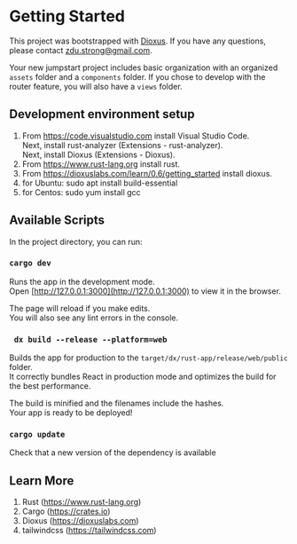 # Getting Started

This project was bootstrapped with [Dioxus](https://dioxuslabs.com). If you have any questions, please contact zdu.strong@gmail.com.<br/>

Your new jumpstart project includes basic organization with an organized `assets` folder and a `components` folder.
If you chose to develop with the router feature, you will also have a `views` folder.

## Development environment setup
1. From https://code.visualstudio.com install Visual Studio Code.<br/>
   Next, install rust-analyzer (Extensions - rust-analyzer).<br/>
   Next, install Dioxus (Extensions - Dioxus).<br/>
2. From https://www.rust-lang.org install rust.<br/>
3. From https://dioxuslabs.com/learn/0.6/getting_started install dioxus.<br/>
4. for Ubuntu: sudo apt install build-essential<br/>
5. for Centos: sudo yum install gcc<br/>

## Available Scripts

In the project directory, you can run:<br/>

### `cargo dev`

Runs the app in the development mode.<br/>
Open [http://127.0.0.1:3000](http://127.0.0.1:3000) to view it in the browser.<br/>

The page will reload if you make edits.<br/>
You will also see any lint errors in the console.<br/>

### ` dx build --release --platform=web`

Builds the app for production to the `target/dx/rust-app/release/web/public` folder.<br/>
It correctly bundles React in production mode and optimizes the build for the best performance.<br/>

The build is minified and the filenames include the hashes.<br/>
Your app is ready to be deployed!<br/>

### `cargo update`

Check that a new version of the dependency is available<br/>

## Learn More

1. Rust (https://www.rust-lang.org)<br/>
2. Cargo (https://crates.io)<br/>
3. Dioxus (https://dioxuslabs.com)<br/>
4. tailwindcss (https://tailwindcss.com)<br/>
